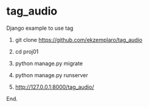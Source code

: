 # tag_audio

Django example to use tag

1) git clone https://github.com/ekzemplaro/tag_audio

2) cd proj01

3) python manage.py migrate

4) python manage.py runserver

5) http://127.0.0.1:8000/tag_audio/


End.
